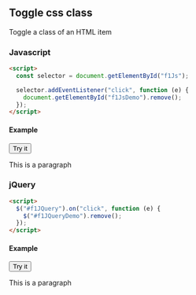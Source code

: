 ## Toggle css class

Toggle a class of an HTML item

### Javascript

```html
<script>
  const selector = document.getElementById("f1Js");

  selector.addEventListener("click", function (e) {
    document.getElementById("f1JsDemo").remove();
  });
</script>
```

#### Example

<button id="f9Js">Try it</button>

<p id="f9JsDemo" class="red-text">This is a paragraph</p>

### jQuery

```html
<script>
  $("#f1JQuery").on("click", function (e) {
    $("#f1JQueryDemo").remove();
  });
</script>
```

#### Example

<button id="f9JQuery">Try it</button>

<p id="f9JQueryDemo" class="red-text">This is a paragraph</p>

